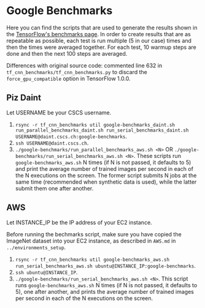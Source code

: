 # Google Benchmarks

Here you can find the scripts that are used to generate the results shown in the [TensorFlow's benchmarks page](https://www.tensorflow.org/performance/benchmarks).
In order to create results that are as repeatable as possible, each test is run multiple (5 in our case) times and then the times were averaged together. For each test, 10 warmup steps are done and then the next 100 steps are averaged.

Differences with original source code: 
commented line 632 in `tf_cnn_benchmarks/tf_cnn_benchmarks.py` to discard the `force_gpu_compatible` option in TensorFlow 1.0.0.

## Piz Daint
Let USERNAME be your CSCS username.

1. `rsync -r tf_cnn_benchmarks util google-benchmarks_daint.sh run_parallel_benchmarks_daint.sh run_serial_benchmarks_daint.sh USERNAME@daint.cscs.ch:google-benchmarks`.
2. `ssh USERNAME@daint.cscs.ch`.
3. `./google-benchmarks/run_parallel_benchmarks_aws.sh <N>` OR `./google-benchmarks/run_serial_benchmarks_aws.sh <N>`.
These scripts run `google-benchmarks_aws.sh` N times (if N is not passed, it defaults to 5) and print the average number of trained images per second in each of the N executions on the screen.
The former script submits N jobs at the same time (recommended when synthetic data is used), while the latter submit them one after another.

## AWS
Let INSTANCE_IP be the IP address of your EC2 instance.

Before running the bechmarks script, make sure you have copied the ImageNet dataset into your EC2 instance, as described in `AWS.md` in `../environments_setup`.

1. `rsync -r tf_cnn_benchmarks util google-benchmarks_aws.sh run_serial_benchmarks_aws.sh ubuntu@INSTANCE_IP:google-benchmarks`.
2. `ssh ubuntu@INSTANCE_IP`.
3. `./google-benchmarks/run_serial_benchmarks_aws.sh <N>`.
This script runs `google-benchmarks_aws.sh` N times (if N is not passed, it defaults to 5), one after another, and prints the average number of trained images per second in each of the N executions on the screen.